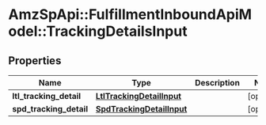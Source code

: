 # AmzSpApi::FulfillmentInboundApiModel::TrackingDetailsInput

## Properties
Name | Type | Description | Notes
------------ | ------------- | ------------- | -------------
**ltl_tracking_detail** | [**LtlTrackingDetailInput**](LtlTrackingDetailInput.md) |  | [optional] 
**spd_tracking_detail** | [**SpdTrackingDetailInput**](SpdTrackingDetailInput.md) |  | [optional] 

